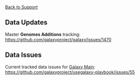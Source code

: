 [Back to Support](/support/)


## Data Updates

Master **Genomes Additions** tracking: https://github.com/galaxyproject/galaxy/issues/1470 

## Data Issues

Current tracked data issues for [Galaxy Main](/main/): https://github.com/galaxyproject/usegalaxy-playbook/issues/55

